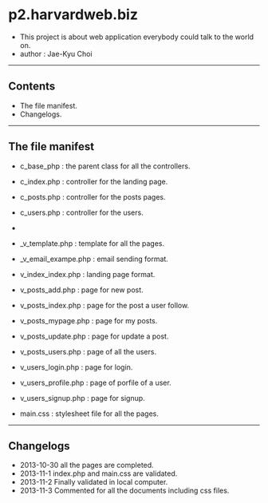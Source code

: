 p2.harvardweb.biz
=================

* This project is about web application everybody could talk to the world on.
* author : Jae-Kyu Choi

******************************************************************

Contents
--------
* The file manifest.
* Changelogs.

******************************************************************

The file manifest
-----------------
* c_base_php : the parent class for all the controllers.
* c_index.php : controller for the landing page.
* c_posts.php : controller for the posts pages.
* c_users.php : controller for the users.
* 
* _v_template.php : template for all the pages.
* _v_email_exampe.php : email sending format.
* v_index_index.php : landing page format.
* v_posts_add.php : page for new post.
* v_posts_index.php : page for the post a user follow.
* v_posts_mypage.php : page for my posts.
* v_posts_update.php : page for update a post.
* v_posts_users.php : page of all the users.

* v_users_login.php : page for login.
* v_users_profile.php : page of porfile of a user.
* v_users_signup.php : page for signup.

* main.css : stylesheet file for all the pages.


******************************************************************

Changelogs
----------
* 2013-10-30 all the pages are completed.
* 2013-11-1 index.php and main.css are validated.
* 2013-11-2 Finally validated in local computer.
* 2013-11-3 Commented for all the documents including css files.
